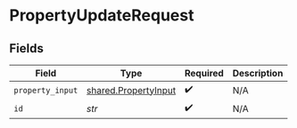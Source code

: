 # PropertyUpdateRequest


## Fields

| Field                                                        | Type                                                         | Required                                                     | Description                                                  |
| ------------------------------------------------------------ | ------------------------------------------------------------ | ------------------------------------------------------------ | ------------------------------------------------------------ |
| `property_input`                                             | [shared.PropertyInput](../../models/shared/propertyinput.md) | :heavy_check_mark:                                           | N/A                                                          |
| `id`                                                         | *str*                                                        | :heavy_check_mark:                                           | N/A                                                          |